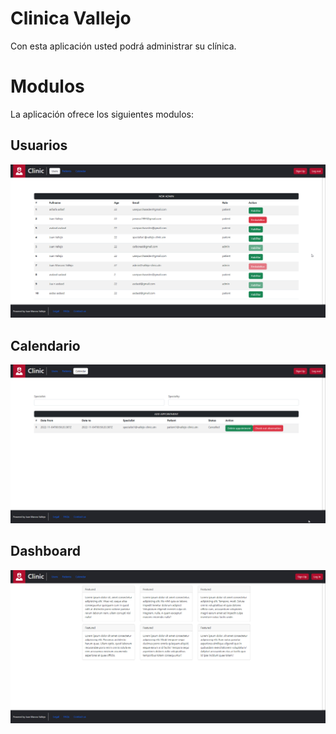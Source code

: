# Clinica Vallejo

Con esta aplicación usted podrá administrar su clínica.

# Modulos

La aplicación ofrece los siguientes modulos:

## Usuarios

![alt text](https://github.com/oslboreal/angular-clinic/blob/main/users.png?raw=true)


## Calendario

![alt text](https://github.com/oslboreal/angular-clinic/blob/main/calendar.png?raw=true)


## Dashboard

![alt text](https://github.com/oslboreal/angular-clinic/blob/main/dashboard.png?raw=true)
